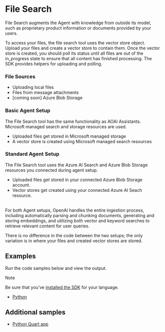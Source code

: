 # File Search

File Search augments the Agent with knowledge from outside its model, such as proprietary product information or documents provided by your users. 

To access your files, the file search tool uses the vector store object. Upload your files and create a vector store to contain them. Once the vector store is created, you should poll its status until all files are out of the in_progress state to ensure that all content has finished processing. The SDK provides helpers for uploading and polling. 

### File Sources  
- Uploading local files
- Files from message attachments
- [coming soon] Azure Blob Storage

### Basic Agent Setup <br> 
The File Search tool has the same functionality as AOAI Assistants. Microsoft managed search and storage resources are used. 
- Uploaded files get stored in Microsoft managed storage
- A vector store is created using Microsoft managed search resources

### Standard Agent Setup 
The File Search tool uses the Azure AI Search and Azure Blob Storage resources you connected during agent setup.  
- Uploaded files get stored in your connected Azure Blob Storage account.  
- Vector stores get created using your connected Azure AI Seach resource.
<br> </br>

For both Agent setups, OpenAI handles the entire ingestion process, including automatically parsing and chunking documents, generating and storing embeddings, and utilizing both vector and keyword searches to retrieve relevant content for user queries. 

There is no difference in the code between the two setups; the only variation is in where your files and created vector stores are stored.

## Examples

Run the code samples below and view the output. 

>[!NOTE]
> Be sure that you've [installed the SDK](../../quickstart.md#install-the-sdk-package) for your language.

* [Python](./python-file-search.py)

## Additional samples

* [Python Quart app](https://github.com/Azure-Samples/azureai-assistant-tool/tree/main/samples/FileSearch)
